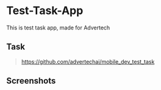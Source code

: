 # Test-Task-App
This is test task app, made for Advertech
## Task

> https://github.com/advertechai/mobile_dev_test_task

## Screenshots
